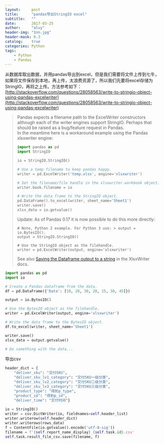 ```yaml
---
layout:     post
title:      "pandas导出StringIO excel"
subtitle:   ""
date:       2017-03-25
author:     "alvy"
header-img: "1nn.jpg"
header-mask: 0.3
catalog:    true
categories: Python
tags:
    - Python
    - Pandas
---
```


从数据库取出数据，并用pandas导出到excel，但是我们需要将文件上传到七牛，如果将文件保存到本地，再上传，太浪费资源了，所以我们先要将excel存储为StringIO，再将之上传。方法参考如下：    
[http://stackoverflow.com/questions/28058563/write-to-stringio-object-using-pandas-excelwriter](http://stackoverflow.com/questions/28058563/write-to-stringio-object-using-pandas-excelwriter)   

> Pandas expects a filename path to the ExcelWriter constructors although each of the writer engines support StringIO. Perhaps that should be raised as a bug/feature request in Pandas.    
> In the meantime here is a workaround example using the Pandas xlsxwriter engine:
> ```python
> import pandas as pd
> import StringIO
>
> io = StringIO.StringIO()
>
> # Use a temp filename to keep pandas happy.
> writer = pd.ExcelWriter('temp.xlsx', engine='xlsxwriter')
>
> # Set the filename/file handle in the xlsxwriter.workbook object.
> writer.book.filename = io
>
> # Write the data frame to the StringIO object.
> pd.DataFrame().to_excel(writer, sheet_name='Sheet1')
> writer.save()
> xlsx_data = io.getvalue()
> ```
> Update: As of Pandas 0.17 it is now possible to do this more directly:
> ```
> # Note, Python 2 example. For Python 3 use: > output = io.BytesIO().
> output = StringIO.StringIO()
>
> # Use the StringIO object as the filehandle.
> writer = pd.ExcelWriter(output, engine='xlsxwriter')
> ```
> See also [Saving the Dataframe output to a string](http://xlsxwriter.readthedocs.io/working_with_pandas.html#saving-the-dataframe-output-to-a-string) in the XlsxWriter docs.

```python
import pandas as pd
import io

# Create a Pandas dataframe from the data.
df = pd.DataFrame({'Data': [10, 20, 30, 20, 15, 30, 45]})

output = io.BytesIO()

# Use the BytesIO object as the filehandle.
writer = pd.ExcelWriter(output, engine='xlsxwriter')

# Write the data frame to the BytesIO object.
df.to_excel(writer, sheet_name='Sheet1')

writer.save()
xlsx_data = output.getvalue()

# Do something with the data...
```

导出csv
```python
header_dict = {
    "deliver_sku": "交付SKU",
    "deliver_sku_lv1_category": "交付SKU一级分类",
    "deliver_sku_lv2_category": "交付SKU二级分类",
    "deliver_sku_lv3_category": "交付SKU三级分类",
    "product_type": "得到p_type",
    "product_id": "得到p_id",
    "deliver_time": "交付时间"}
    
io = StringIO()
writer = csv.DictWriter(io, fieldnames=self.header_list)
writer.writerow(self.header_dict)
writer.writerows(rows_data)
f = ContentFile(io.getvalue().encode('utf-8-sig'))
filename = f'{self.report_name_display}_{self.task.id}.csv'
self.task.result_file_csv.save(filename, f)
```